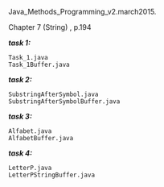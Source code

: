 Java_Methods_Programming_v2.march2015.

Chapter 7 (String) , p.194

***task 1:***

    Task_1.java
    Task_1Buffer.java
***task 2:***

    SubstringAfterSymbol.java
    SubstringAfterSymbolBuffer.java
***task 3:***

    Alfabet.java
    AlfabetBuffer.java
***task 4:***

    LetterP.java
    LetterPStringBuffer.java

